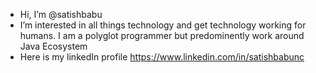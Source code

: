 - Hi, I’m @satishbabu
- I’m interested in all things technology and get technology working for humans.  I am a polyglot programmer but predominently work around Java Ecosystem
- Here is my linkedIn profile https://www.linkedin.com/in/satishbabunc
